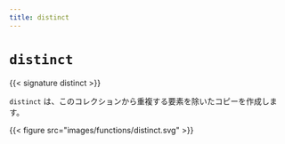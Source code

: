 ```yaml
---
title: distinct
---
```


# `distinct`

{{< signature distinct >}}

`distinct` は、このコレクションから重複する要素を除いたコピーを作成します。

{{< figure src="images/functions/distinct.svg" >}}
